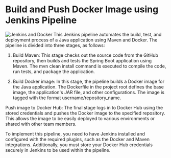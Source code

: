 # Build and Push Docker Image using Jenkins Pipeline
![Jenkins and Docker](https://user-images.githubusercontent.com/116586798/234900411-d76b40b8-5fb0-4698-85d0-3092ae0cd208.png)
This Jenkins pipeline automates the build, test, and deployment process of a Java application using Maven and Docker. The pipeline is divided into three stages, as follows:
1. Build Maven: This stage checks out the source code from the GitHub repository, then builds and tests the Spring Boot application using Maven. The mvn clean install command is executed to compile the code, run tests, and package the application.

2. Build Docker image: In this stage, the pipeline builds a Docker image for the Java application. The Dockerfile in the project root defines the base image, the application's JAR file, and other configurations. The image is tagged with the format username/repository_name.

Push image to Docker Hub: The final stage logs in to Docker Hub using the stored credentials and pushes the Docker image to the specified repository. This allows the image to be easily deployed to various environments or shared with other team members.

To implement this pipeline, you need to have Jenkins installed and configured with the required plugins, such as the Docker and Maven integrations. Additionally, you must store your Docker Hub credentials securely in Jenkins to be used within the pipeline.
